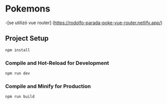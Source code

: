 # Pokemons
-[se utilizó vue router] (https://rodolfo-parada-poke-vue-router.netlify.app/)
## Project Setup

```sh
npm install
```

### Compile and Hot-Reload for Development

```sh
npm run dev
```

### Compile and Minify for Production

```sh
npm run build
```
